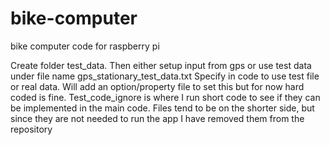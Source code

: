 # bike-computer
bike computer code for raspberry pi

Create folder test_data. Then either setup input from gps or use test data under file name gps_stationary_test_data.txt
Specify in code to use test file or real data. Will add an option/property file to set this but for now hard coded is fine.
Test_code_ignore is where I run short code to see if they can be implemented in the main code. Files tend to be on the shorter side, but since they are not needed to run the app I have removed them from the repository

